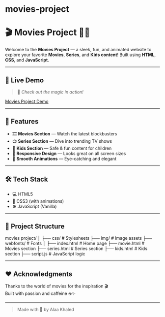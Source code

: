 # movies-project
# 🎬 Movies Project 🍿✨

Welcome to the **Movies Project** — a sleek, fun, and animated website to explore your favorite **Movies**, **Series**, and **Kids content**! Built using **HTML**, **CSS**, and **JavaScript**.

---

## 🌟 Live Demo
> 🎥 *Check out the magic in action!*

[Movies Project Demo](https://drive.google.com/file/d/19IuXLykroaKEOMSCcJjVrB0P2GPjclMd/view?usp=sharing)

---

## 🚀 Features
- 🎞️ **Movies Section** — Watch the latest blockbusters
- 📺 **Series Section** — Dive into trending TV shows
- 🧒 **Kids Section** — Safe & fun content for children
- 💅 **Responsive Design** — Looks great on all screen sizes
- 🎨 **Smooth Animations** — Eye-catching and elegant

---

## 🛠️ Tech Stack
- 💻 HTML5
- 🎨 CSS3 (with animations)
- ⚙️ JavaScript (Vanilla)

---

## 📂 Project Structure

movies project/ 
│ ├── css/ # Stylesheets 
├── img/ # Image assets 
├── webfonts/ # Fonts 
│ ├── index.html # Home page 
├── movie.html # Movies section 
├── series.html # Series section 
├── kids.html # Kids section 
├── script.js # JavaScript logic

---

## ❤️ Acknowledgments
Thanks to the world of movies for the inspiration 🎬  
Built with passion and caffeine ☕✨

---

> Made with 💖 by Alaa Khaled
